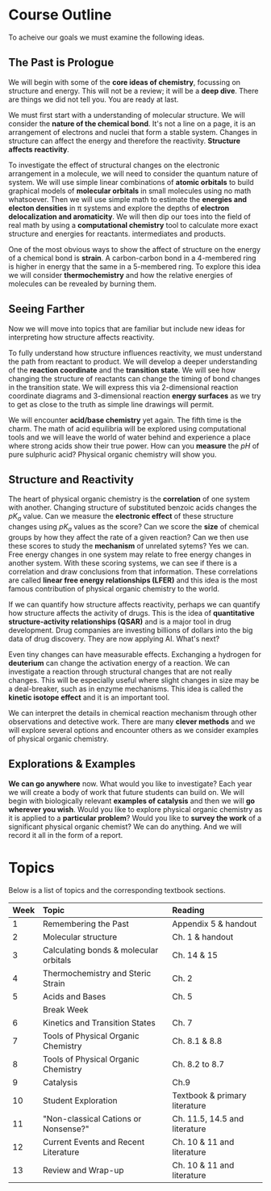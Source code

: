 # Course Outline

To acheive our goals we must examine the following ideas.

## The Past is Prologue

We will begin with some of the **core ideas of chemistry**, focussing on structure and energy. This will not be a review; it will be a **deep dive**. There are things we did not tell you. You are ready at last.

We must first start with a understanding of molecular structure. We will consider the **nature of the chemical bond**. It's not a line on a page, it is an arrangement of electrons and nuclei that form a stable system. Changes in structure can affect the energy and therefore the reactivity. **Structure affects reactivity**. 

To investigate the effect of structural changes on the electronic arrangement in a molecule, we will need to consider the quantum nature of system. We will use simple linear combinations of **atomic orbitals** to build graphical models of **molecular orbitals** in small molecules using no math whatsoever. Then we will use simple math to estimate the **energies and electon densities** in &pi; systems and explore the depths of **electron delocalization and aromaticity**. We will then dip our toes into the field of real math by using a **computational chemistry** tool to calculate more exact structure and energies for reactants. intermediates and products. 

One of the most obvious ways to show the affect of structure on the energy of a chemical bond is **strain**. A carbon-carbon bond in a 4-membered ring is higher in energy that the same in a 5-membered ring. To explore this idea we will consider **thermochemistry** and how the relative energies of molecules can be revealed by burning them.

## Seeing Farther

Now we will move into topics that are familiar but include new ideas for interpreting how structure affects reactivity. 

To fully understand how structure influences reactivity, we must understand the path from reactant to product. We will develop a deeper understanding of the **reaction coordinate** and the **transition state**. We will see how changing the structure of reactants can change the timing of bond changes in the transition state. We will express this via 2-dimensional reaction coordinate diagrams and 3-dimensional reaction **energy surfaces** as we try to get as close to the truth as simple line drawings will permit.

We will encounter **acid/base chemistry** yet again. The fifth time is the charm. The math of acid equilibria will be explored using computational tools and we will leave the world of water behind and experience a place where strong acids show their true power. How can you **measure** the *pH* of pure sulphuric acid? Physical organic chemistry will show you.

## Structure and Reactivity

The heart of physical organic chemistry is the **correlation** of one system with another. Changing structure of substituted benzoic acids changes the *pK<sub>a</sub>* value. Can we measure the **electronic effect** of these structure changes using *pK<sub>a</sub>* values as the score? Can we score the **size** of chemical groups by how they affect the rate of a given reaction? Can we then use these scores to study the **mechanism** of unrelated sytems? Yes we can. Free energy changes in one system may relate to free energy changes in another system. With these scoring systems, we can see if there is a correlation and draw conclusions from that information. These correlations are called **linear free energy relationships (LFER)** and this idea is the most famous contribution of physical organic chemistry to the world.

If we can quantify how structure affects reactivity, perhaps we can quantify how structure affects the activity of drugs. This is the idea of **quantitative structure-activity relationships (QSAR)** and is a major tool in drug development. Drug companies are investing billions of dollars into the big data of drug discovery. They are now applying AI. What's next?


Even tiny changes can have measurable effects. Exchanging a hydrogen for **deuterium** can change the activation energy of a reaction. We can investigate a reaction through structural changes that are not really changes. This will be especially useful where slight changes in size may be a deal-breaker, such as in enzyme mechanisms. This idea is called the **kinetic isotope effect** and it is an important tool.

We can interpret the details in chemical reaction mechanism through other observations and detective work. There are many **clever methods** and we will explore several options and encounter others as we consider examples of physical organic chemistry.
    
## Explorations \& Examples 

**We can go anywhere** now. What would you like to investigate? Each year we will create a body of work that future students can build on.  We will begin with biologically relevant **examples of catalysis** and then we will **go wherever you wish**. Would you like to explore physical organic chemistry as it is applied to a **particular problem**? Would you like to **survey the work** of a significant physical organic chemist? We can do anything. And we will record it all in the form of a report.


# Topics

Below is a list of topics and the corresponding textbook sections.


|Week   |	Topic	                               | Reading                  |
| :---- | :--------------------------------------- | :----------------------- |
|1	    |Remembering the Past	                   | Appendix 5 & handout     |
|2	    |Molecular structure	                   | Ch. 1 & handout          | 
|3	    |Calculating bonds \& molecular orbitals   | Ch. 14 \& 15          | 
|4	    |Thermochemistry and Steric Strain	       | Ch. 2                    |
|5	    |Acids and Bases	                       | Ch. 5                    |
|	    |Break Week	                               |                          |
|6	    |Kinetics and Transition States            | Ch. 7                    |
|7	    |Tools of Physical Organic Chemistry	   | Ch. 8.1 & 8.8            |
|8	    |Tools of Physical Organic Chemistry	   | Ch. 8.2 to 8.7           |
|9 	    |Catalysis	                               | Ch.9                     |
|10	    |Student Exploration	                   | Textbook & primary literature                  |
|11	    |"Non-classical Cations or Nonsense?"  | Ch. 11.5, 14.5 and literature            |
|12	    |Current Events and Recent Literature    | Ch. 10 \& 11 and literature             |
|13	    |Review and Wrap-up    | Ch. 10 \& 11 and literature             |

